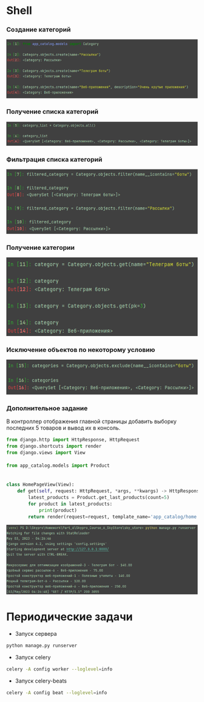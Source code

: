 # Shell

### Создание категорий

![create categories](img/category_create.png)

### Получение списка категорий

![get category list](img/view_category_list.png)

### Фильтрация списка категорий

![category filtering](img/filter.png)

### Получение категории

![get category](img/get.png)

### Исключение объектов по некоторому условию

![exclude](img/exclude.png)

### Дополнительное задание

В контроллер отображения главной страницы добавить выборку последних 5 товаров и вывод их в консоль.

```python
from django.http import HttpResponse, HttpRequest
from django.shortcuts import render
from django.views import View

from app_catalog.models import Product


class HomePageView(View):
    def get(self, request: HttpRequest, *args, **kwargs) -> HttpResponse:
        latest_products = Product.get_last_products(count=5)
        for product in latest_products:
            print(product)
        return render(request=request, template_name='app_catalog/home.html')
```

![result](img/additional_task_screen.png)

# Периодические задачи
* Запуск сервера
```bash
python manage.py runserver
```
* Запуск celery
```bash
celery -A config worker --loglevel=info
```
* Запуск celery-beats
```bash
celery -A config beat --loglevel=info
```
